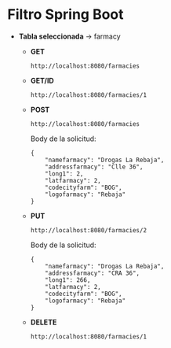 # Filtro Spring Boot

* **Tabla seleccionada** -> farmacy

  * **GET**

    ```
    http://localhost:8080/farmacies
    ```

  * **GET/ID**

    ```
    http://localhost:8080/farmacies/1
    ```

  * **POST**

    ```
    http://localhost:8080/farmacies
    ```

    Body de la solicitud:

    ```
    {
    	"namefarmacy": "Drogas La Rebaja",
    	"addressfarmacy": "Clle 36",
    	"long1": 2,
    	"latfarmacy": 2,
    	"codecityfarm": "BOG",
    	"logofarmacy": "Rebaja"
    }
    ```

  * **PUT**

    ```
    http://localhost:8080/farmacies/2
    ```

    Body de la solicitud:

    ```
    {
    	"namefarmacy": "Drogas La Rebaja",
    	"addressfarmacy": "CRA 36",
    	"long1": 266,
    	"latfarmacy": 2,
    	"codecityfarm": "BOG",
    	"logofarmacy": "Rebaja"
    }
    ```

  * **DELETE**

    ```
    http://localhost:8080/farmacies/1
    ```

    